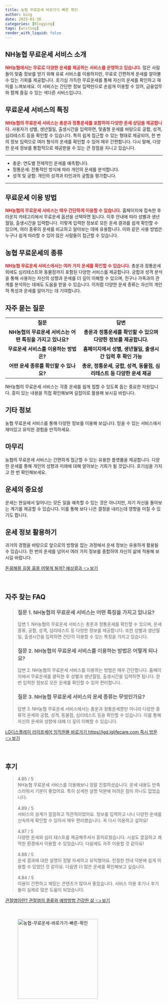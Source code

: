 ```yaml
---
title: 농협 무료운세 바로가기 빠른 확인
author: bing
date: 2025-01-30
categories: [Blogging]
tags: [writing]
render_with_liquid: false
---
```



<h2 id='NH농협_무료운세_소개'>NH농협 무료운세 서비스 소개</h2>

<p><b><span style="color: #ee2323;">NH농협에서는 무료로 다양한 운세를 제공하는 서비스를 운영하고 있습니다.</span></b> 많은 사람들이 맞춤 정보를 얻기 위해 유료 서비스를 이용하지만, 무료로 간편하게 운세를 알아볼 수 있는 기회를 제공합니다. 호기심 가득한 무료운세를 통해 자신의 운세를 확인하고 재미를 느껴보세요. 이 서비스는 간단한 정보 입력만으로 손쉽게 이용할 수 있어, 금융업무와 함께 즐길 수 있는 색다른 서비스입니다.</p>

<h2 id='무료운세의_특징'>무료운세 서비스의 특징</h2>

<p><b><span style="color: #ee2323;">NH농협의 무료운세 서비스는 총운과 정통운세를 포함하여 다양한 운세 상담을 제공합니다.</span></b> 사용자가 성별, 생년월일, 출생시간을 입력하면, 맞춤형 운세를 바탕으로 궁합, 성격, 심리테스트 등을 확인할 수 있습니다. 특히 쉽게 접근할 수 있는 형태로 제공되어, 한 번의 정보 입력으로 여러 형식의 운세를 확인할 수 있어 매우 간편합니다. 다시 말해, 다양한 운세 정보를 통합적으로 제공받을 수 있는 큰 장점을 지니고 있습니다.</p>

<hr />

<ul>
    <li>총운: 연도별 전체적인 운세를 예측합니다.</li>
    <li>정통운세: 전통적인 방식에 따라 개인의 운세를 분석합니다.</li>
    <li>성격 및 궁합: 개인의 성격과 타인과의 궁합을 평가합니다.</li>
</ul>

<hr />

<h2 id='무료운세_이용방법'>무료운세 이용 방법</h2>

<p><b><span style="color: #ee2323;">NH농협의 무료운세 서비스는 매우 간단하게 이용할 수 있습니다.</span></b> 홈페이지에 접속한 후 라운지 카테고리에서 무료운세 옵션을 선택하면 됩니다. 이후 안내에 따라 성별과 생년월일, 출생시간을 입력합니다. 이렇게 입력한 정보로 모든 운세 결과를 쉽게 확인할 수 있으며, 여러 종류의 운세를 비교하고 알아보는 데에 유용합니다. 이와 같은 사용 방법은 누구나 쉽게 따라할 수 있어 많은 사람들이 접근할 수 있습니다.</p>

<h2 id='농협 무료운세의_운세종류'>농협 무료운세의 종류</h2>

<p><b><span style="color: #ee2323;">NH농협 무료운세 서비스에서는 여러 가지 운세를 확인할 수 있습니다.</span></b> 총운과 정통운세 외에도 심리테스트와 동물점까지 포함된 다양한 서비스를 제공합니다. 궁합과 성격 분석을 통해 사용자는 자신의 성향과 운세를 더 깊이 이해할 수 있으며, 친구나 가족과의 관계를 분석하는 데에도 도움을 받을 수 있습니다. 이처럼 다양한 운세 종류는 자신의 개인적 특성과 운세를 알아가는 데 기여합니다.</p>

<h2 id='자주_묻는_질문'>자주 묻는 질문</h2>

<table>
    <tr>
        <td style="text-align: center; height: 17px;"><b>질문</b></td>
        <td style="text-align: center; height: 17px;"><b>답변</b></td>
    </tr>
    <tr>
        <td style="text-align: center; height: 17px;"><b>NH농협의 무료운세 서비스는 어떤 특징을 가지고 있나요?</b></td>
        <td style="text-align: center; height: 17px;"><b>총운과 정통운세를 확인할 수 있으며 다양한 정보를 제공합니다.</b></td>
    </tr>
    <tr>
        <td style="text-align: center; height: 17px;"><b>무료운세 서비스를 이용하는 방법은?</b></td>
        <td style="text-align: center; height: 17px;"><b>홈페이지에서 성별, 생년월일, 출생시간 입력 후 확인 가능</b></td>
    </tr>
    <tr>
        <td style="text-align: center; height: 17px;"><b>어떤 운세 종류를 확인할 수 있나요?</b></td>
        <td style="text-align: center; height: 17px;"><b>총운, 정통운세, 궁합, 성격, 동물점, 심리테스트 등 다양한 운세 제공</b></td>
    </tr>
</table>

<p>NH농협의 무료운세 서비스는 각종 운세를 쉽게 접할 수 있도록 돕는 중요한 자원입니다. 흥미 있는 내용을 직접 확인해보며 길잡이로 활용해 보시길 바랍니다.</p>

<h2 id='기타_정보'>기타 정보</h2>

<p>농협 무료운세 서비스를 통해 다양한 정보를 이용해 보십니다. 믿을 수 있는 서비스에서 재미있고 유익한 경험을 만끽하세요.</p>

<h2 id='마무리'>마무리</h2>

<p>농협의 무료운세 서비스는 간편하게 접근할 수 있는 유용한 플랫폼을 제공합니다. 다양한 운세를 통해 개인의 성향과 미래에 대해 알아보는 기회가 될 것입니다. 호기심을 가지고 한 번 확인해보세요.</p>

<h2 id='운세의_중요성'>운세의 중요성</h2>

<p>운세는 현실에서 일어나는 모든 일을 예측할 수 있는 것은 아니지만, 자기 자신을 돌아보는 계기를 제공할 수 있습니다. 이를 통해 보다 나은 결정을 내리는데 영향을 미칠 수 있기도 합니다.</p>

<h2 id='운세_정보_활용하기'>운세 정보 활용하기</h2>

<p>과거의 경험을 바탕으로 앞으로의 방향을 잡는 과정에서 운세 정보는 유용하게 활용될 수 있습니다. 한 번의 운세를 넘어서 여러 가지 정보를 종합하여 자신의 삶에 적용해 보시길 바랍니다.</p>


<p><a class="click-button" title="돈꿈해몽 길몽 흉몽 어떻게 될까? 예상결과" href="https://aptwhite.github.io/posts/%EB%8F%88%EA%BF%88%ED%95%B4%EB%AA%BD-%EA%B8%B8%EB%AA%BD-%ED%9D%89%EB%AA%BD-%EC%96%B4%EB%96%BB%EA%B2%8C-%EB%90%A0%EA%B9%8C-%EC%98%88%EC%83%81%EA%B2%B0%EA%B3%BC/" rel="dofollow">돈꿈해몽 길몽 흉몽 어떻게 될까? 예상결과 👈 보기</a></p><br>
<h2 id='자주_찾는_FAQ'>자주 찾는 FAQ</h2>
<div itemscope="" itemtype="https://schema.org/FAQPage">
<blockquote>
<div itemscope="" itemprop="mainEntity" itemtype="https://schema.org/Question">
<h3 itemprop="name">질문 1. NH농협의 무료운세 서비스는 어떤 특징을 가지고 있나요?</h3>
<div itemscope="" itemprop="acceptedAnswer" itemtype="https://schema.org/Answer">
<span itemprop="text">
<p>답변 1. NH농협의 무료운세 서비스는 총운과 정통운세를 확인할 수 있으며, 운세 종류, 궁합, 성격, 심리테스트 등 다양한 정보를 제공합니다. 또한 성별과 생년월일, 출생시간을 입력하면 간단히 이용할 수 있는 특징을 가지고 있습니다.</p>
</span>
</div>
</div>
<div itemscope="" itemprop="mainEntity" itemtype="https://schema.org/Question">
<h3 itemprop="name">질문 2. NH농협의 무료운세 서비스를 이용하는 방법은 어떻게 되나요?</h3>
<div itemscope="" itemprop="acceptedAnswer" itemtype="https://schema.org/Answer">
<span itemprop="text">
<p>답변 2. NH농협의 무료운세 서비스를 이용하는 방법은 매우 간단합니다. 홈페이지에서 무료운세를 클릭한 후 성별과 생년월일, 출생시간을 입력하면 됩니다. 한 번 입력한 정보로 모든 운세를 확인할 수 있어 편리합니다.</p>
</span>
</div>
</div>
<div itemscope="" itemprop="mainEntity" itemtype="https://schema.org/Question">
<h3 itemprop="name">질문 3. NH농협 무료운세 서비스의 운세 종류는 무엇인가요?</h3>
<div itemscope="" itemprop="acceptedAnswer" itemtype="https://schema.org/Answer">
<span itemprop="text">
<p>답변 3. NH농협 무료운세 서비스에서는 총운과 정통운세뿐만 아니라 다양한 종류의 운세와 궁합, 성격, 동물점, 심리테스트 등을 확인할 수 있습니다. 이를 통해 자신의 운세와 성향에 대해 더 깊이 이해할 수 있습니다.</p>
</span>
</div>
</div>
</blockquote>
</div>
<p><a class="click-button" title="LG디스플레이 라이프케어 임직원몰 바로가기 https//lgd.lglifecare.com 즉시 방문" href="https://aptwhite.github.io/posts/LG%EB%94%94%EC%8A%A4%ED%94%8C%EB%A0%88%EC%9D%B4-%EB%9D%BC%EC%9D%B4%ED%94%84%EC%BC%80%EC%96%B4-%EC%9E%84%EC%A7%81%EC%9B%90%EB%AA%B0-%EB%B0%94%EB%A1%9C%EA%B0%80%EA%B8%B0-httpslgd.lglifecare.com-%EC%A6%89%EC%8B%9C-%EB%B0%A9%EB%AC%B8/" rel="dofollow">LG디스플레이 라이프케어 임직원몰 바로가기 https//lgd.lglifecare.com 즉시 방문 👈 보기</a></p><br>
<h2 id='후기'>후기</h2>
<div itemscope itemtype="https://schema.org/Product">
  <blockquote>
  <div itemprop="review" itemscope itemtype="https://schema.org/Review">
      <div itemprop="reviewRating" itemscope itemtype="https://schema.org/Rating"> <span itemprop="ratingValue">4.85</span> / <span itemprop="bestRating">5</span> </div>
      <span itemprop="reviewBody">NH농협 무료운세 서비스를 이용해보니 정말 친절하셨습니다. 운세 내용도 만족스러워서 기분이 좋았어요. 특히 상세한 설명 덕분에 어려운 점이 하나도 없었습니다.</span>
  </div>
  <br>
  <div itemprop="review" itemscope itemtype="https://schema.org/Review">
      <div itemprop="reviewRating" itemscope itemtype="https://schema.org/Rating"> <span itemprop="ratingValue">4.89</span> / <span itemprop="bestRating">5</span> </div>
      <span itemprop="reviewBody">서비스의 설계가 깔끔하고 직관적이었어요. 정보를 입력하고 나니 다양한 운세를 신속하게 확인할 수 있어서 매우 편리했습니다. 꼭 다시 이용하고 싶어요!</span>
  </div>
  <br>
  <div itemprop="review" itemscope itemtype="https://schema.org/Review">
      <div itemprop="reviewRating" itemscope itemtype="https://schema.org/Rating"> <span itemprop="ratingValue">4.97</span> / <span itemprop="bestRating">5</span> </div>
      <span itemprop="reviewBody">다양한 운세와 심리 테스트를 제공해주셔서 흥미로웠습니다. 시설도 깔끔하고 쾌적한 환경에서 이용할 수 있었습니다. 다음에도 자주 이용할 것 같아요!</span>
  </div>
  <br>
  <div itemprop="review" itemscope itemtype="https://schema.org/Review">
      <div itemprop="reviewRating" itemscope itemtype="https://schema.org/Rating"> <span itemprop="ratingValue">4.88</span> / <span itemprop="bestRating">5</span> </div>
      <span itemprop="reviewBody">운세 결과에 대한 설명이 정말 자세하고 유익했어요. 친절한 안내 덕분에 쉽게 이용할 수 있었던 것 같아요. 다음엔 더 많은 운세를 확인해보고 싶습니다.</span>
  </div>
  <br>
  <div itemprop="review" itemscope itemtype="https://schema.org/Review">
      <div itemprop="reviewRating" itemscope itemtype="https://schema.org/Rating"> <span itemprop="ratingValue">4.84</span> / <span itemprop="bestRating">5</span> </div>
      <span itemprop="reviewBody">이용이 간편하고 재밌는 콘텐츠가 많아서 좋았습니다. 서비스 이용 후기나 후기들이 실제로 많은 도움이 되었습니다.</span>
  </div>
  </blockquote>
</div>
<p><a class="click-button" title="관절염이란? 관절염의 종류와 예방방법 건강한 삶" href="https://aptwhite.github.io/posts/%EA%B4%80%EC%A0%88%EC%97%BC%EC%9D%B4%EB%9E%80-%EA%B4%80%EC%A0%88%EC%97%BC%EC%9D%98-%EC%A2%85%EB%A5%98%EC%99%80-%EC%98%88%EB%B0%A9%EB%B0%A9%EB%B2%95-%EA%B1%B4%EA%B0%95%ED%95%9C-%EC%82%B6/" rel="dofollow">관절염이란? 관절염의 종류와 예방방법 건강한 삶 👈 보기</a></p><br>
<figure class="image"><img src="https://aptwhite.github.io/assets/img/thumbnail/농협-무료운세-바로가기-빠른-확인.webp" alt="농협-무료운세-바로가기-빠른-확인" width="256" height="256"></figure>